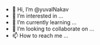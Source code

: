 - 👋 Hi, I’m @yuvalNakav
- 👀 I’m interested in ...
- 🌱 I’m currently learning ...
- 💞️ I’m looking to collaborate on ...
- 📫 How to reach me ...

<!---
yuvalNakav/yuvalNakav is a ✨ special ✨ repository because its `README.md` (this file) appears on your GitHub profile.
You can click the Preview link to take a look at your changes.
--->
